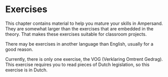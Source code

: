# Exercises
This chapter contains material to help you mature your skills in Ampersand. They are somewhat larger than the exercises that are embedded in the theory. That makes these exercises suitable for classroom projects.

There may be exercises in another language than English, usually for a good reason.

Currently, there is only one exercise, the VOG (Verklaring Omtrent Gedrag). This exercise requires you to read pieces of Dutch legislation, so this exercise is in Dutch.
